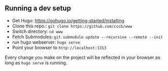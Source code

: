 Running a dev setup
-------------------

* Get Hugo: <https://gohugo.io/getting-started/installing>
* Clone this repo:: `git clone https://github.com/cccb/www`
* Switch directory: `cd www`
* Fetch Submodules: `git submodule update --recursive --remote --init`
* run hugo webserver: `hugo serve`
* Point your browser to `http://localhost:1313`

Every change you make on the project will be reflected in your browser as
long as `hugo serve` is running.
